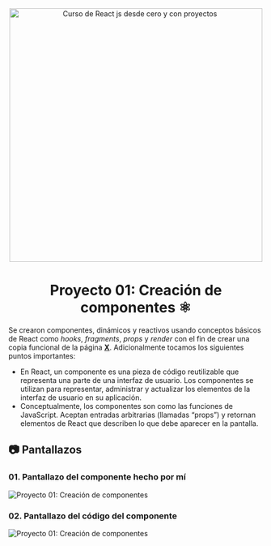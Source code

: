 <div align="center">

<img alt="Curso de React js desde cero y con proyectos" src="https://miro.medium.com/v2/resize:fit:700/1*7CVFy__9kKAjU0Hzu2uB6g.png" width="500" />

# Proyecto 01: Creación de componentes ⚛️

</div>


Se crearon componentes, dinámicos y reactivos usando conceptos básicos de React como _hooks_, _fragments_, _props_ y _render_ con el fin de crear una copia funcional de la página [**X**](https://twitter.com/). Adicionalmente tocamos los siguientes puntos importantes:
- En React, un componente es una pieza de código reutilizable que representa una parte de una interfaz de usuario. Los componentes se utilizan para representar, administrar y actualizar los elementos de la interfaz de usuario en su aplicación.
- Conceptualmente, los componentes son como las funciones de JavaScript. Aceptan entradas arbitrarias (llamadas “props”) y retornan elementos de React que describen lo que debe aparecer en la pantalla.

## 📷 Pantallazos

### 01. Pantallazo del componente hecho por mí

<img alt="Proyecto 01: Creación de componentes" src="https://i.postimg.cc/x11mWkhQ/Captura-de-pantalla-2023-10-25-175058.png">

### 02. Pantallazo del código del componente

<img alt="Proyecto 01: Creación de componentes" src="https://i.postimg.cc/rFmFTSVf/code.png">